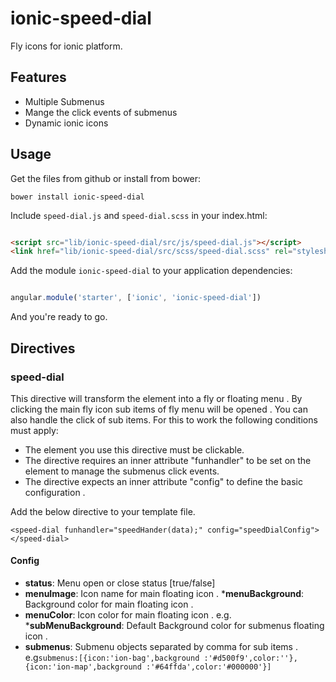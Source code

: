 # ionic-speed-dial

Fly icons for ionic platform.

## Features

* Multiple Submenus
* Mange the click events of submenus
* Dynamic ionic icons


## Usage

Get the files from github or install from bower:
```
bower install ionic-speed-dial
```


Include `speed-dial.js` and `speed-dial.scss`  in your index.html:

```html

<script src="lib/ionic-speed-dial/src/js/speed-dial.js"></script>
<link href="lib/ionic-speed-dial/src/scss/speed-dial.scss" rel="stylesheet">

```


Add the module `ionic-speed-dial` to your application dependencies:

```javascript

angular.module('starter', ['ionic', 'ionic-speed-dial'])

```

And you're ready to go.


## Directives

### speed-dial

This directive will transform the element into a fly or floating menu . By clicking the main fly icon sub items of fly menu will be opened . You can also handle the click of sub items.
For this to work the following conditions must apply:

* The element you use this directive must be clickable.
* The directive requires an inner attribute "funhandler" to be set on the element to manage the submenus click events.
* The directive expects an inner attribute "config" to define the basic configuration .

Add the below directive to your template file. 
```
<speed-dial funhandler="speedHander(data);" config="speedDialConfig"></speed-dial>
```
#### Config
* __status__: Menu open or close status [true/false]
* __menuImage__: Icon name for main floating icon . 
*__menuBackground__: Background color for main floating icon . 
* __menuColor__: Icon color for main floating icon . e.g. 
*__subMenuBackground__: Default Background color for submenus floating icon . 
* __submenus__: Submenu objects separated by comma for sub items  . e.g```submenus:[{icon:'ion-bag',background :'#d500f9',color:''},{icon:'ion-map',background :'#64ffda',color:'#000000'}]```

